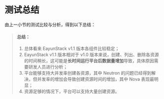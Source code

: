 # 测试总结

由上一小节的测试比较与分析，得到以下总结：

> #### 总结：
> 1. 总体看来 EayunStack v1.1 版本各组件比较稳定；
> 2. EayunStack v1.1 版本相对于 v1.0 版本来说，创建、列出、删除各资源的时间稍长，这可能是**长时间运行平台后数据量增加**导致，具体原因需要研发人员进行分析；
> 3. 平台能够支持大并发率创建各资源，其中 Neutron 的问题已经得到解决，但并发率的增加会导致创建资源时间的增加，其中 Nova 表现最明显；
> 4. 资源足够的情况下，平台可以支持大量创建资源。
